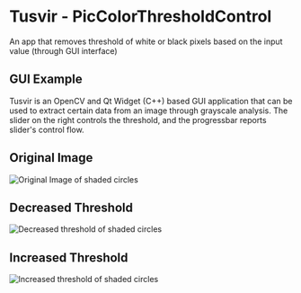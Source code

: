 # Tusvir - PicColorThresholdControl
An app that removes threshold of white or black pixels based on the input value (through GUI interface)

## GUI Example

Tusvir is an OpenCV and Qt Widget (C++) based GUI application that can be used to extract certain data from an image through grayscale analysis. The slider on the right controls the threshold, and the progressbar reports slider's control flow.

## Original Image
![Original Image of shaded circles](https://raw.githubusercontent.com/InderdeepBajwa/Tusvir-PicColorThresholdControl/master/examples/originalGUI.png)

## Decreased Threshold
![Decreased threshold of shaded circles](https://raw.githubusercontent.com/InderdeepBajwa/Tusvir-PicColorThresholdControl/master/examples/loweredThreshold.png)

## Increased Threshold
![Increased threshold of shaded circles](https://raw.githubusercontent.com/InderdeepBajwa/Tusvir-PicColorThresholdControl/master/examples/increasedThreshold.png)
